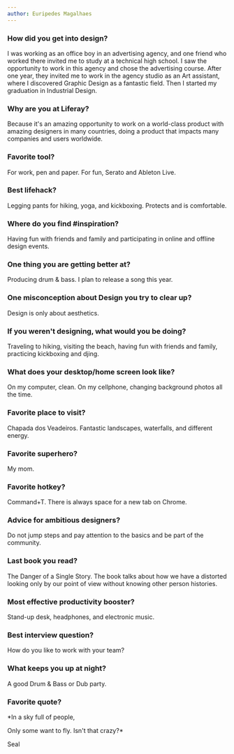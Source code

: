 ```yaml
---
author: Euripedes Magalhaes
---
```


### How did you get into design?

I was working as an office boy in an advertising agency, and one friend who worked there invited me to study at a technical high school. I saw the opportunity to work in this agency and chose the advertising course. After one year, they invited me to work in the agency studio as an Art assistant, where I discovered Graphic Design as a fantastic field. Then I started my graduation in Industrial Design. 

### Why are you at Liferay?

Because it's an amazing opportunity to work on a world-class product with amazing designers in many countries, doing a product that impacts many companies and users worldwide. 

### Favorite tool?

For work, pen and paper. For fun, Serato and Ableton Live.

### Best lifehack?

Legging pants for hiking, yoga, and kickboxing. Protects and is comfortable.

### Where do you find #inspiration?

Having fun with friends and family and participating in online and offline design events.

### One thing you are getting better at?

Producing drum & bass. I plan to release a song this year. 

### One misconception about Design you try to clear up?

Design is only about aesthetics.

### If you weren't designing, what would you be doing?

Traveling to hiking, visiting the beach, having fun with friends and family, practicing kickboxing and djing.

### What does your desktop/home screen look like?

On my computer, clean. On my cellphone, changing background photos all the time.

### Favorite place to visit?

Chapada dos Veadeiros. Fantastic landscapes, waterfalls, and different energy.

### Favorite superhero?

My mom.

### Favorite hotkey?

Command+T. There is always space for a new tab on Chrome.

### Advice for ambitious designers?

Do not jump steps and pay attention to the basics and be part of the community.

### Last book you read?

The Danger of a Single Story. The book talks about how we have a distorted looking only by our point of view without knowing other person histories. 

### Most effective productivity booster?

Stand-up desk, headphones, and electronic music.

### Best interview question?

How do you like to work with your team?

### What keeps you up at night?

A good Drum & Bass or Dub party.

### Favorite quote?

*In a sky full of people,

Only some want to fly. Isn't that crazy?*

Seal
